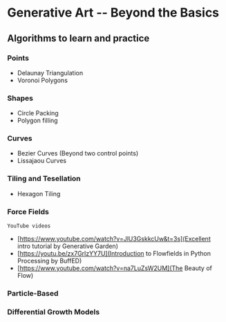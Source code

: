 
# Generative Art -- Beyond the Basics

## Algorithms to learn and practice

### Points
- Delaunay Triangulation
- Voronoi Polygons

### Shapes
- Circle Packing
- Polygon filling

### Curves
- Bezier Curves (Beyond two control points)
- Lissajaou Curves

### Tiling and Tesellation
- Hexagon Tiling


### Force Fields
    YouTube videos
- [https://www.youtube.com/watch?v=JlU3GskkcUw&t=3s](Excellent intro tutorial by Generative Garden)
- [https://youtu.be/zx7GrlzYY7U](Introduction to Flowfields in Python Processing by BuffED)
- [https://www.youtube.com/watch?v=na7LuZsW2UM](The Beauty of Flow)

### Particle-Based

### Differential Growth Models




